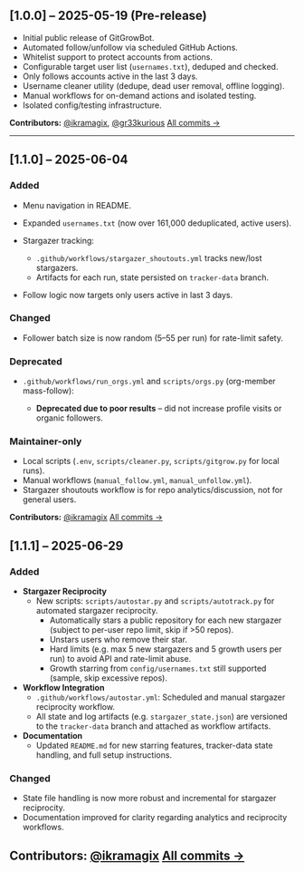 ## \[1.0.0] – 2025-05-19 (Pre-release)

* Initial public release of GitGrowBot.
* Automated follow/unfollow via scheduled GitHub Actions.
* Whitelist support to protect accounts from actions.
* Configurable target user list (`usernames.txt`), deduped and checked.
* Only follows accounts active in the last 3 days.
* Username cleaner utility (dedupe, dead user removal, offline logging).
* Manual workflows for on-demand actions and isolated testing.
* Isolated config/testing infrastructure.

**Contributors:**
[@ikramagix](https://github.com/ikramagix), [@gr33kurious](https://github.com/gr33kurious)
[All commits →](https://github.com/ikramagix/GitGrowBot/commits/1.0.0)

---

## \[1.1.0] – 2025-06-04

### Added

* Menu navigation in README.
* Expanded `usernames.txt` (now over 161,000 deduplicated, active users).
* Stargazer tracking:

  * `.github/workflows/stargazer_shoutouts.yml` tracks new/lost stargazers.
  * Artifacts for each run, state persisted on `tracker-data` branch.
* Follow logic now targets only users active in last 3 days.

### Changed

* Follower batch size is now random (5–55 per run) for rate-limit safety.

### Deprecated

* `.github/workflows/run_orgs.yml` and `scripts/orgs.py` (org-member mass-follow):

  * **Deprecated due to poor results** – did not increase profile visits or organic followers.

### Maintainer-only

* Local scripts (`.env`, `scripts/cleaner.py`, `scripts/gitgrow.py` for local runs).
* Manual workflows (`manual_follow.yml`, `manual_unfollow.yml`).
* Stargazer shoutouts workflow is for repo analytics/discussion, not for general users.

**Contributors:**
[@ikramagix](https://github.com/ikramagix)
[All commits →](https://github.com/ikramagix/GitGrowBot/commits/1.1.0)

## [1.1.1] – 2025-06-29

### Added

* **Stargazer Reciprocity**
  - New scripts: `scripts/autostar.py` and `scripts/autotrack.py` for automated stargazer reciprocity.
    - Automatically stars a public repository for each new stargazer (subject to per-user repo limit, skip if >50 repos).
    - Unstars users who remove their star.
    - Hard limits (e.g. max 5 new stargazers and 5 growth users per run) to avoid API and rate-limit abuse.
    - Growth starring from `config/usernames.txt` still supported (sample, skip excessive repos).
* **Workflow Integration**
  - `.github/workflows/autostar.yml`: Scheduled and manual stargazer reciprocity workflow.
  - All state and log artifacts (e.g. `stargazer_state.json`) are versioned to the `tracker-data` branch and attached as workflow artifacts.
* **Documentation**
  - Updated `README.md` for new starring features, tracker-data state handling, and full setup instructions.

### Changed

* State file handling is now more robust and incremental for stargazer reciprocity.
* Documentation improved for clarity regarding analytics and reciprocity workflows.

**Contributors:**
[@ikramagix](https://github.com/ikramagix)
[All commits →](https://github.com/ikramagix/GitGrowBot/commits/1.1.1)
---